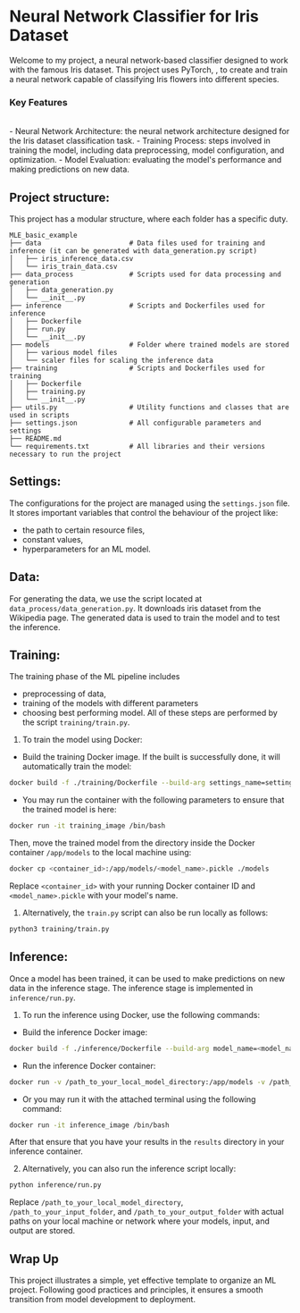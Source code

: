 # Neural Network Classifier for Iris Dataset
Welcome to my project, a neural network-based classifier designed to work with the famous Iris dataset. This project uses PyTorch, , to create and train a neural network capable of classifying Iris flowers into different species. 

### Key Features
<br>
 - Neural Network Architecture: the neural network architecture designed for the Iris dataset classification task.
 - Training Process: steps involved in training the model, including data preprocessing, model configuration, and optimization.
 - Model Evaluation: evaluating the model's performance and making predictions on new data.


## Project structure:

This project has a modular structure, where each folder has a specific duty.

```
MLE_basic_example
├── data                      # Data files used for training and inference (it can be generated with data_generation.py script)
│   ├── iris_inference_data.csv
│   └── iris_train_data.csv
├── data_process              # Scripts used for data processing and generation
│   ├── data_generation.py
│   └── __init__.py           
├── inference                 # Scripts and Dockerfiles used for inference
│   ├── Dockerfile
│   ├── run.py
│   └── __init__.py
├── models                    # Folder where trained models are stored
│   ├── various model files
│   └── scaler files for scaling the inference data
├── training                  # Scripts and Dockerfiles used for training
│   ├── Dockerfile
│   ├── training.py
│   └── __init__.py
├── utils.py                  # Utility functions and classes that are used in scripts
├── settings.json             # All configurable parameters and settings
├── README.md
└── requirements.txt          # All libraries and their versions necessary to run the project
```

## Settings:
The configurations for the project are managed using the `settings.json` file. It stores important variables that control the behaviour of the project like:
 - the path to certain resource files,
 - constant values, 
 - hyperparameters for an ML model. 

## Data:
For generating the data, we use the script located at `data_process/data_generation.py`. It downloads iris dataset from the Wikipedia page. The generated data is used to train the model and to test the inference. 

## Training:
The training phase of the ML pipeline includes
 - preprocessing of data, 
 - training of the models with different parameters
 - choosing best performing model. 
All of these steps are performed by the script `training/train.py`.

1. To train the model using Docker: 

- Build the training Docker image. If the built is successfully done, it will automatically train the model:
```bash
docker build -f ./training/Dockerfile --build-arg settings_name=settings.json -t training_image .
```
- You may run the container with the following parameters to ensure that the trained model is here:
```bash
docker run -it training_image /bin/bash
```
Then, move the trained model from the directory inside the Docker container `/app/models` to the local machine using:
```bash
docker cp <container_id>:/app/models/<model_name>.pickle ./models
```
Replace `<container_id>` with your running Docker container ID and `<model_name>.pickle` with your model's name.

1. Alternatively, the `train.py` script can also be run locally as follows:

```bash
python3 training/train.py
```

## Inference:
Once a model has been trained, it can be used to make predictions on new data in the inference stage. The inference stage is implemented in `inference/run.py`.

1. To run the inference using Docker, use the following commands:

- Build the inference Docker image:
```bash
docker build -f ./inference/Dockerfile --build-arg model_name=<model_name>.pickle --build-arg settings_name=settings.json -t inference_image .
```
- Run the inference Docker container:
```bash
docker run -v /path_to_your_local_model_directory:/app/models -v /path_to_your_input_folder:/app/input -v /path_to_your_output_folder:/app/output inference_image
```
- Or you may run it with the attached terminal using the following command:
```bash
docker run -it inference_image /bin/bash  
```
After that ensure that you have your results in the `results` directory in your inference container.

2. Alternatively, you can also run the inference script locally:

```bash
python inference/run.py
```

Replace `/path_to_your_local_model_directory`, `/path_to_your_input_folder`, and `/path_to_your_output_folder` with actual paths on your local machine or network where your models, input, and output are stored.

## Wrap Up
This project illustrates a simple, yet effective template to organize an ML project. Following good practices and principles, it ensures a smooth transition from model development to deployment.